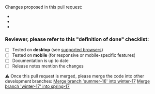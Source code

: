 Changes proposed in this pull request:

- 
- 
- 

### Reviewer, please refer to this "definition of done" checklist:

- [ ] Tested on **desktop** (see [supported browsers](https://www.lightningdesignsystem.com/faq/#what-browsers-are-supported))
- [ ] Tested on **mobile** (for responsive or mobile-specific features)
- [ ] Documentation is up to date
- [ ] Release notes mention the changes

⚠️ Once this pull request is merged, please merge the code into other development branches:
[Merge branch 'summer-16' into winter-17](http://bit.ly/28Qnxke)
[Merge branch 'winter-17' into spring-17](http://bit.ly/28OZIGM)
